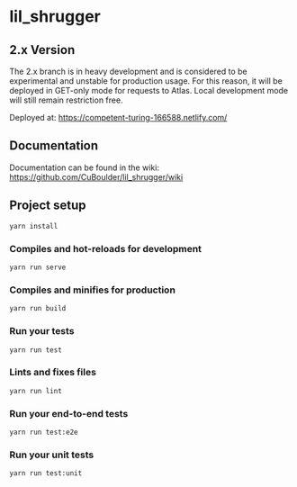 # lil_shrugger

## 2.x Version

The 2.x branch is in heavy development and is considered to be experimental and unstable for production usage. 
For this reason, it will be deployed in GET-only mode for requests to Atlas. Local development mode will still 
remain restriction free.

Deployed at: https://competent-turing-166588.netlify.com/

## Documentation

Documentation can be found in the wiki: https://github.com/CuBoulder/lil_shrugger/wiki

## Project setup
```
yarn install
```

### Compiles and hot-reloads for development
```
yarn run serve
```

### Compiles and minifies for production
```
yarn run build
```

### Run your tests
```
yarn run test
```

### Lints and fixes files
```
yarn run lint
```

### Run your end-to-end tests
```
yarn run test:e2e
```

### Run your unit tests
```
yarn run test:unit
```
